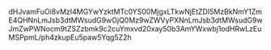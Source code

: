 dHJvamFuOi8vMzI4MGYwYzktMTc0YS00MjgxLTkwNjEtZDI5MzBkNmY1ZmE4QHNnLmJsb3dtMWsudG9wOjQ0Mz9wZWVyPXNnLmJsb3dtMWsudG9wJmZwPWNocm9tZSZzbmk9c2cuYmxvd20xay50b3AmYWxwbj1odHRwLzEuMSPpmL/ph4zkupEu5paw5Yqg5Z2h
